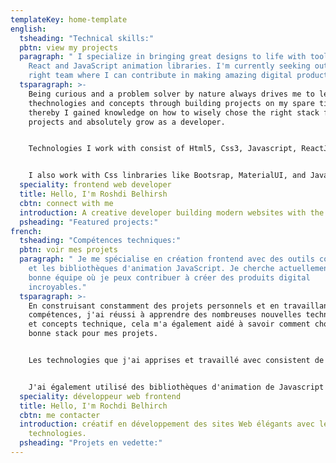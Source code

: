 ```yaml
---
templateKey: home-template
english:
  tsheading: "Technical skills:"
  pbtn: view my projects
  paragraph: " I specialize in bringing great designs to life with tools like
    React and JavaScript animation libraries. I'm currently seeking out the
    right team where I can contribute in making amazing digital products."
  tsparagraph: >-
    Being curious and a problem solver by nature always drives me to learn new
    thechnologies and concepts through building projects on my spare time,
    thereby I gained knowledge on how to wisely chose the right stack for my
    projects and absolutely grow as a developer.


    Technologies I work with consist of Html5, Css3, Javascript, ReactJs, NodeJs, GatsbyJs, Graphql, Redux, Firebase, Npm ,Sass , Gulp, Git and Github.


    I also work with Css linbraries like Bootsrap, MaterialUI, and Javascript animation libraries like Pose, Scrollmagic, and Gsap.
  speciality: frontend web developer
  title: Hello, I'm Roshdi Belhirsh
  cbtn: connect with me
  introduction: A creative developer building modern websites with the latest technologies.
  psheading: "Featured projects:"
french:
  tsheading: "Compétences techniques:"
  pbtn: voir mes projets
  paragraph: " Je me spécialise en création frontend avec des outils comme React
    et les bibliothèques d'animation JavaScript. Je cherche actuellement la
    bonne équipe où je peux contribuer à créer des produits digital
    incroyables."
  tsparagraph: >-
    En construisant constamment des projets personnels et en travaillant sur mes
    compétences, j'ai réussi à apprendre des nombreuses nouvelles technologies
    et concepts technique, cela m'a également aidé à savoir comment choisir la
    bonne stack pour mes projets.


    Les technologies que j'ai apprises et travaillé avec consistent de Html5, Css3, Javascript, ReactJs, NodeJs, GatsbyJs, Redux, Firebase, Npm, Sass, Gulp, Git et Github.


    J'ai également utilisé des bibliothèques d'animation de Javascript et d'autre de la Css et comme Bootsrap, MaterialUI, Pose, Scrollmagic et Gsap.
  speciality: développeur web frontend
  title: Hello, I'm Rochdi Belhirch
  cbtn: me contacter
  introduction: créatif en développement des sites Web élégants avec les dernières
    technologies.
  psheading: "Projets en vedette:"
---
```

